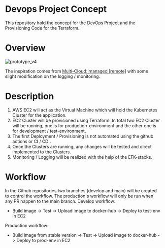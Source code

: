 # Devops Project Concept

This repository hold the concept for the DevOps Project and the Provisioning Code for the Terraform.

# Overview
![prototype_v4](https://user-images.githubusercontent.com/57735112/146023498-3d8aa2fc-805f-4b5d-9f2f-09aec209bb2f.png)

The inspiration comes from [Multi-Cloud: managed [remote]](https://github.com/lucendio/lecture-devops-infos/blob/main/guide/examples.md) with some slight modification on the logging / monitoring.

# Description
 
1. AWS EC2 will act as the Virtual Machine which will hold the Kubernetes Cluster for the application.
2. EC2 Cluster will be provisioned using Terraform. In total two EC2 Cluster will be running, one is for production-environment and the other one is for development / test-environment.
3. The first Deployment / Provisioning is not automated using the github actions or CI / CD .
4. Once the Clusters are running, any changes will be tested and direct implemented to the Clusters.
5. Monitoring / Logging will be realized with the help of the EFK-stacks.

# Workflow
In the Github repositories two branches (develop and main) will be created to control the workflow. The production's workflow will only be run when any PR happen to the main branch.
Develop workflow:
 - Build image -> Test -> Upload image to docker-hub -> Deploy to test-env in EC2

Production workflow:
 - Build image from stable version -> Test -> Upload image to docker-hub -> Deploy to prod-env in EC2
